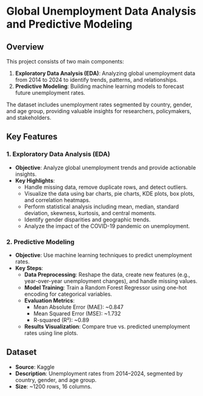 
# Global Unemployment Data Analysis and Predictive Modeling

## Overview
This project consists of two main components:

1. **Exploratory Data Analysis (EDA)**: Analyzing global unemployment data from 2014 to 2024 to identify trends, patterns, and relationships.
2. **Predictive Modeling**: Building machine learning models to forecast future unemployment rates.

The dataset includes unemployment rates segmented by country, gender, and age group, providing valuable insights for researchers, policymakers, and stakeholders.


## Key Features

### 1. Exploratory Data Analysis (EDA)
- **Objective**: Analyze global unemployment trends and provide actionable insights.
- **Key Highlights**:
  - Handle missing data, remove duplicate rows, and detect outliers.
  - Visualize the data using bar charts, pie charts, KDE plots, box plots, and correlation heatmaps.
  - Perform statistical analysis including mean, median, standard deviation, skewness, kurtosis, and central moments.
  - Identify gender disparities and geographic trends.
  - Analyze the impact of the COVID-19 pandemic on unemployment.

### 2. Predictive Modeling
- **Objective**: Use machine learning techniques to predict unemployment rates.
- **Key Steps**:
  - **Data Preprocessing**: Reshape the data, create new features (e.g., year-over-year unemployment changes), and handle missing values.
  - **Model Training**: Train a Random Forest Regressor using one-hot encoding for categorical variables.
  - **Evaluation Metrics**:
    - Mean Absolute Error (MAE): ~0.847
    - Mean Squared Error (MSE): ~1.732
    - R-squared (R²): ~0.89
  - **Results Visualization**: Compare true vs. predicted unemployment rates using line plots.


## Dataset
- **Source**: Kaggle
- **Description**: Unemployment rates from 2014–2024, segmented by country, gender, and age group.
- **Size**: ~1200 rows, 16 columns.

